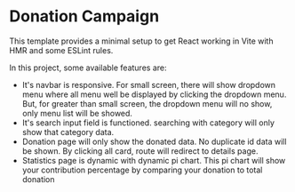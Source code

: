 # Donation Campaign

This template provides a minimal setup to get React working in Vite with HMR and some ESLint rules.

In this project, some available features are:

- It's navbar is responsive. For small screen, there will show dropdown menu where all menu well be displayed by clicking the dropdown menu. But, for greater than small screen, the dropdown menu will no show, only menu list will be showed.
- It's search input field is functioned. searching with category will only show that category data.
- Donation page will only show the donated data. No duplicate id data will be shown. By clicking all card, route will redirect to details page.
- Statistics page is dynamic with dynamic pi chart. This pi chart will show your contribution percentage by comparing your donation to total donation
